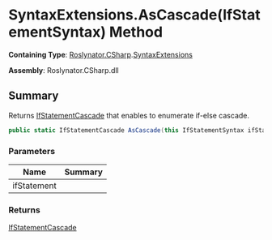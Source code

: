 # SyntaxExtensions\.AsCascade\(IfStatementSyntax\) Method

**Containing Type**: [Roslynator.CSharp](../../README.md)\.[SyntaxExtensions](../README.md)

**Assembly**: Roslynator\.CSharp\.dll

## Summary

Returns [IfStatementCascade](../../IfStatementCascade/README.md) that enables to enumerate if\-else cascade\.

```csharp
public static IfStatementCascade AsCascade(this IfStatementSyntax ifStatement)
```

### Parameters

| Name | Summary |
| ---- | ------- |
| ifStatement | |

### Returns

[IfStatementCascade](../../IfStatementCascade/README.md)

